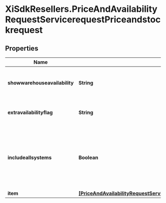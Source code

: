 # XiSdkResellers.PriceAndAvailabilityRequestServicerequestPriceandstockrequest

## Properties

Name | Type | Description | Notes
------------ | ------------- | ------------- | -------------
**showwarehouseavailability** | **String** | True/false to show the availability of individual warehouses | [optional] 
**extravailabilityflag** | **String** | Y/N to show extra availability flag | [optional] 
**includeallsystems** | **Boolean** | Flag to indicate if the price and stock information is required for all Ingram Micro systems. | [optional] 
**item** | [**[PriceAndAvailabilityRequestServicerequestPriceandstockrequestItemInner]**](PriceAndAvailabilityRequestServicerequestPriceandstockrequestItemInner.md) |  | [optional] 


